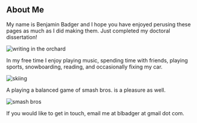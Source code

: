 ## About Me

My name is Benjamin Badger and I hope you have enjoyed perusing these pages as much as I did making them.  Just completed my doctoral dissertation! 

![writing in the orchard]({{https://blbadger.github.io}}orchard.JPG)

In my free time I enjoy playing music, spending time with friends, playing sports, snowboarding, reading, and occasionally fixing my car. 

![skiing]({{https://blbadger.github.io}}/assets/images/skiing.jpg)

A playing a balanced game of smash bros. is a pleasure as well.

![smash bros]({{https://blbadger.github.io}}/assets/images/smash_bros.png)

If you would like to get in touch, email me at blbadger at  gmail dot com.









